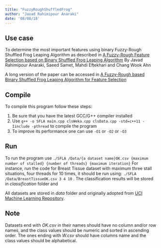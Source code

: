 ```yaml
---
title: "FuzzyRoughShuffledFrog"
author: "Javad Rahimipour Anaraki"
date: '08/08/18'
---
```


## Use case
To determine the most important features using binary Fuzzy-Rough Shuffled Frog Leaping Algorithm as described in [A Fuzzy-Rough Feature Selection based on Binary Shuffled Frog Leaping Algorithm](https://waset.org/conference/2018/09/vancouver/ICFIE) By Javad Rahimipour Anaraki, Saeed Samet, Mahdi Eftekhari and Chang Wook Ahn

A long version of the paper can be accessed in [A Fuzzy-Rough based Binary Shuffled Frog Leaping Algorithm for Feature Selection](https://arxiv.org/abs/1808.00068)

## Compile
To compile this program follow these steps:

1. Be sure that you have the latest GCC/G++ compiler installed
2. Use `g++ -o SFLA main.cpp clsWeka.cpp clsData.cpp -std=c++11 -Iinclude -pthread` to compile the program
3. To improve its performance one can use `-O1` or `-O2` or `-O3`

## Run
To run the program use `./SFLA /Data/{a dataset name}OK.csv {maximum number of stalled} {number of threads} {maximum iteration}`
For instance, run the code for Breast Tissue dataset with maximum three stall situations, four threads for 10 times, it should be run using: `./SFLA /Data/BreastTissueOK.csv 3 4 10` . The classification results will be stored in *classification* folder and 

All datasets are stored in *data* folder and originally adopted from [UCI Machine Learning Repository](https://archive.ics.uci.edu/ml/index.php).

## Note
Datasets end with *OK.csv* in their names should have no column and/or row names, and the class values should be numeric and sorted in ascending order. The ones ending with *W.csv* should have columns name and the class values should be alphabetical.
